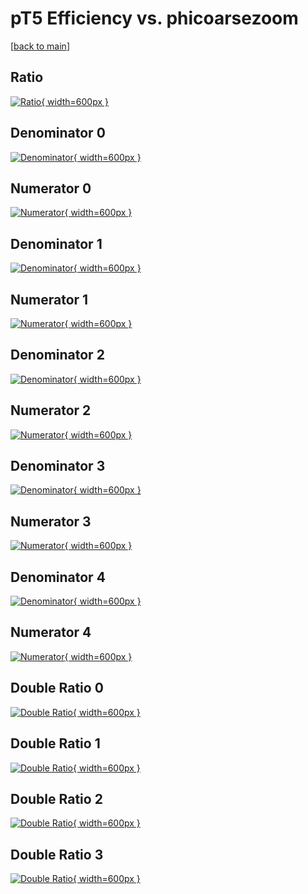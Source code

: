 # pT5 Efficiency vs. phicoarsezoom

[[back to main](./)]



## Ratio

[![Ratio](../mtv/var/pT5_loweta_11_0_eff_phicoarsezoom.png){ width=600px }](../mtv/var/pT5_loweta_11_0_eff_phicoarsezoom.pdf)

## Denominator 0

[![Denominator](../mtv/den/pT5_loweta_11_0_eff_phicoarsezoom_den0.png){ width=600px }](../mtv/den/pT5_loweta_11_0_eff_phicoarsezoom_den0.pdf)

## Numerator 0

[![Numerator](../mtv/num/pT5_loweta_11_0_eff_phicoarsezoom_num0.png){ width=600px }](../mtv/num/pT5_loweta_11_0_eff_phicoarsezoom_num0.pdf)

## Denominator 1

[![Denominator](../mtv/den/pT5_loweta_11_0_eff_phicoarsezoom_den1.png){ width=600px }](../mtv/den/pT5_loweta_11_0_eff_phicoarsezoom_den1.pdf)

## Numerator 1

[![Numerator](../mtv/num/pT5_loweta_11_0_eff_phicoarsezoom_num1.png){ width=600px }](../mtv/num/pT5_loweta_11_0_eff_phicoarsezoom_num1.pdf)

## Denominator 2

[![Denominator](../mtv/den/pT5_loweta_11_0_eff_phicoarsezoom_den2.png){ width=600px }](../mtv/den/pT5_loweta_11_0_eff_phicoarsezoom_den2.pdf)

## Numerator 2

[![Numerator](../mtv/num/pT5_loweta_11_0_eff_phicoarsezoom_num2.png){ width=600px }](../mtv/num/pT5_loweta_11_0_eff_phicoarsezoom_num2.pdf)

## Denominator 3

[![Denominator](../mtv/den/pT5_loweta_11_0_eff_phicoarsezoom_den3.png){ width=600px }](../mtv/den/pT5_loweta_11_0_eff_phicoarsezoom_den3.pdf)

## Numerator 3

[![Numerator](../mtv/num/pT5_loweta_11_0_eff_phicoarsezoom_num3.png){ width=600px }](../mtv/num/pT5_loweta_11_0_eff_phicoarsezoom_num3.pdf)

## Denominator 4

[![Denominator](../mtv/den/pT5_loweta_11_0_eff_phicoarsezoom_den4.png){ width=600px }](../mtv/den/pT5_loweta_11_0_eff_phicoarsezoom_den4.pdf)

## Numerator 4

[![Numerator](../mtv/num/pT5_loweta_11_0_eff_phicoarsezoom_num4.png){ width=600px }](../mtv/num/pT5_loweta_11_0_eff_phicoarsezoom_num4.pdf)

## Double Ratio 0

[![Double Ratio](../mtv/ratio/pT5_loweta_11_0_eff_phicoarsezoom_ratio0.png){ width=600px }](../mtv/ratio/pT5_loweta_11_0_eff_phicoarsezoom_ratio0.pdf)

## Double Ratio 1

[![Double Ratio](../mtv/ratio/pT5_loweta_11_0_eff_phicoarsezoom_ratio1.png){ width=600px }](../mtv/ratio/pT5_loweta_11_0_eff_phicoarsezoom_ratio1.pdf)

## Double Ratio 2

[![Double Ratio](../mtv/ratio/pT5_loweta_11_0_eff_phicoarsezoom_ratio2.png){ width=600px }](../mtv/ratio/pT5_loweta_11_0_eff_phicoarsezoom_ratio2.pdf)

## Double Ratio 3

[![Double Ratio](../mtv/ratio/pT5_loweta_11_0_eff_phicoarsezoom_ratio3.png){ width=600px }](../mtv/ratio/pT5_loweta_11_0_eff_phicoarsezoom_ratio3.pdf)

